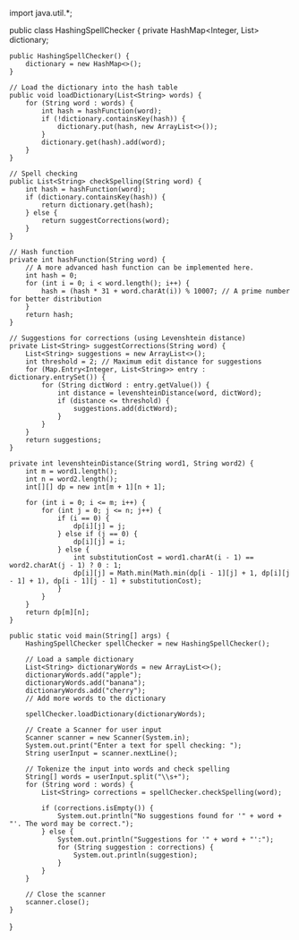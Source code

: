 import java.util.*;

public class HashingSpellChecker {
    private HashMap<Integer, List<String>> dictionary;

    public HashingSpellChecker() {
        dictionary = new HashMap<>();
    }

    // Load the dictionary into the hash table
    public void loadDictionary(List<String> words) {
        for (String word : words) {
            int hash = hashFunction(word);
            if (!dictionary.containsKey(hash)) {
                dictionary.put(hash, new ArrayList<>());
            }
            dictionary.get(hash).add(word);
        }
    }

    // Spell checking
    public List<String> checkSpelling(String word) {
        int hash = hashFunction(word);
        if (dictionary.containsKey(hash)) {
            return dictionary.get(hash);
        } else {
            return suggestCorrections(word);
        }
    }

    // Hash function
    private int hashFunction(String word) {
        // A more advanced hash function can be implemented here.
        int hash = 0;
        for (int i = 0; i < word.length(); i++) {
            hash = (hash * 31 + word.charAt(i)) % 10007; // A prime number for better distribution
        }
        return hash;
    }

    // Suggestions for corrections (using Levenshtein distance)
    private List<String> suggestCorrections(String word) {
        List<String> suggestions = new ArrayList<>();
        int threshold = 2; // Maximum edit distance for suggestions
        for (Map.Entry<Integer, List<String>> entry : dictionary.entrySet()) {
            for (String dictWord : entry.getValue()) {
                int distance = levenshteinDistance(word, dictWord);
                if (distance <= threshold) {
                    suggestions.add(dictWord);
                }
            }
        }
        return suggestions;
    }

    private int levenshteinDistance(String word1, String word2) {
        int m = word1.length();
        int n = word2.length();
        int[][] dp = new int[m + 1][n + 1];

        for (int i = 0; i <= m; i++) {
            for (int j = 0; j <= n; j++) {
                if (i == 0) {
                    dp[i][j] = j;
                } else if (j == 0) {
                    dp[i][j] = i;
                } else {
                    int substitutionCost = word1.charAt(i - 1) == word2.charAt(j - 1) ? 0 : 1;
                    dp[i][j] = Math.min(Math.min(dp[i - 1][j] + 1, dp[i][j - 1] + 1), dp[i - 1][j - 1] + substitutionCost);
                }
            }
        }
        return dp[m][n];
    }

    public static void main(String[] args) {
        HashingSpellChecker spellChecker = new HashingSpellChecker();

        // Load a sample dictionary
        List<String> dictionaryWords = new ArrayList<>();
        dictionaryWords.add("apple");
        dictionaryWords.add("banana");
        dictionaryWords.add("cherry");
        // Add more words to the dictionary

        spellChecker.loadDictionary(dictionaryWords);

        // Create a Scanner for user input
        Scanner scanner = new Scanner(System.in);
        System.out.print("Enter a text for spell checking: ");
        String userInput = scanner.nextLine();

        // Tokenize the input into words and check spelling
        String[] words = userInput.split("\\s+");
        for (String word : words) {
            List<String> corrections = spellChecker.checkSpelling(word);

            if (corrections.isEmpty()) {
                System.out.println("No suggestions found for '" + word + "'. The word may be correct.");
            } else {
                System.out.println("Suggestions for '" + word + "':");
                for (String suggestion : corrections) {
                    System.out.println(suggestion);
                }
            }
        }

        // Close the scanner
        scanner.close();
    }
}
